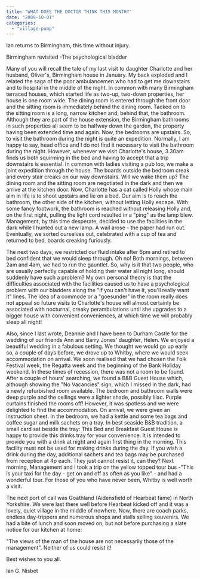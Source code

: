 ```yaml
---
title: "WHAT DOES THE DOCTOR THINK THIS MONTH?"
date: "2009-10-01"
categories: 
  - "village-pump"
---
```


Ian returns to Birmingham, this time without injury.

Birmingham revisited -The psychological bladder

Many of you will recall the tale of my last visit to daughter Charlotte and her husband, Oliver's, Birmingham house in January. My back exploded and I related the saga of the poor ambulancemen who had to get me downstairs and to hospital in the middle of the night. In common with many Birmingham terraced houses, which started life as two-up, two-down properties, her house is one room wide. The dining room is entered through the front door and the sitting room is immediately behind the dining room. Tacked on to the sitting room is a long, narrow kitchen and, behind that, the bathroom. Although they are part of the house extension, the Birmingham bathrooms in such properties all seem to be halfway down the garden, the property having been extended time and again. Now, the bedrooms are upstairs. So, to visit the bathroom during the night is quite an expedition. Normally, I am happy to say, head office and I do not find it necessary to visit the bathroom during the night. However, whenever we visit Charlotte's house, 3.30am finds us both squirming in the bed and having to accept that a trip downstairs is essential. In common with ladies visiting a pub loo, we make a joint expedition through the house. The boards outside the bedroom creak and every stair creaks on our way downstairs. Will we wake them up? The dining room and the sitting room are negotiated in the dark and then we arrive at the kitchen door. Now, Charlotte has a cat called Holly whose main aim in life is to shoot upstairs and lie on a bed. Our aim is to reach the bathroom, the other side of the kitchen, without letting Holly escape. With some fancy footwork, the bathroom is reached without releasing Holly and, on the first night, pulling the light cord resulted in a "ping" as the lamp blew. Management, by this time desperate, decided to use the facilities in the dark while I hunted out a new lamp. A wail arose - the paper had run out. Eventually, we sorted ourselves out, celebrated with a cup of tea and returned to bed, boards creaking furiously.

The next two days, we restricted our fluid intake after 6pm and retired to bed confident that we would sleep through. Oh no! Both mornings, between 2am and 4am, we had to run the gauntlet. So, why is it that two people, who are usually perfectly capable of holding their water all night long, should suddenly have such a problem? My own personal theory is that the difficulties associated with the facilities caused us to have a psychological problem with our bladders along the "if you can't have it, you'll really want it" lines. The idea of a commode or a "goesunder" in the room really does not appeal so future visits to Charlotte's house will almost certainly be associated with nocturnal, creaky perambulations until she upgrades to a bigger house with convenient conveniences, at which time we will probably sleep all night!

Also, since I last wrote, Deannie and I have been to Durham Castle for the wedding of our friends Ann and Barry Jones' daughter, Helen. We enjoyed a beautiful wedding in a fabulous setting. We thought we would go up early so, a couple of days before, we drove up to Whitby, where we would seek accommodation on arrival. We soon realised that we had chosen the Folk Festival week, the Regatta week and the beginning of the Bank Holiday weekend. In these times of recession, there was not a room to be found. After a couple of hours' searching, we found a B&B Guest House which, although showing the "No Vacancies" sign, which I missed in the dark, had a newly refurbished room available. The bedroom and bathroom walls were deep purple and the ceilings were a lighter shade, possibly lilac. Purple curtains finished the rooms off! However, it was spotless and we were delighted to find the accommodation. On arrival, we were given an instruction sheet. In the bedroom, we had a kettle and some tea bags and coffee sugar and milk sachets on a tray. In best seaside B&B tradition, a small card sat beside the tray: This Bed and Breakfast Guest House is happy to provide this drinks tray for your convenience. It is intended to provide you with a drink at night and again first thing in the morning. This facility must not be used for making drinks during the day. If you wish a drink during the day, additional sachets and tea bags may be purchased from reception at 4p each. They just cannot resist it, can they? Next morning, Management and I took a trip on the yellow topped tour bus -"This is your taxi for the day - get on and off as often as you like" - and had a wonderful tour. For those of you who have never been, Whitby is well worth a visit.

The next port of call was Goathland (Aidensfield of Hearbeat fame) in North Yorkshire. We were last there well before Hearbeat kicked off and it was a lovely, quiet village in the middle of nowhere. Now, there are coach parks, endless day-trippers and numerous shops and stalls selling souvenirs. We had a bite of lunch and soon moved on, but not before purchasing a slate notice for our kitchen at home:

"The views of the man of the house are not necessarily those of the management". Neither of us could resist it!

Best wishes to you all.

Ian G. Nisbet
